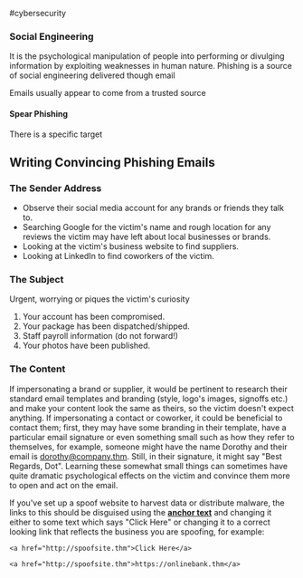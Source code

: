 #cybersecurity 

### Social Engineering
It is the psychological manipulation of people into performing or divulging information by exploiting weaknesses in human nature.
Phishing is a source of social engineering delivered though email

Emails usually appear to come from a trusted source

#### Spear Phishing
There is a specific target



## Writing Convincing Phishing Emails

### The Sender Address
- Observe their social media account for any brands or friends they talk to.
- Searching Google for the victim's name and rough location for any reviews the victim may have left about local businesses or brands.
- Looking at the victim's business website to find suppliers.
- Looking at LinkedIn to find coworkers of the victim.

### The Subject
Urgent, worrying or piques the victim's curiosity
1. Your account has been compromised.
2. Your package has been dispatched/shipped.
3. Staff payroll information (do not forward!)
4. Your photos have been published.

### The Content
If impersonating a brand or supplier, it would be pertinent to research their standard email templates and branding (style, logo's images, signoffs etc.) and make your content look the same as theirs, so the victim doesn't expect anything. If impersonating a contact or coworker, it could be beneficial to contact them; first, they may have some branding in their template, have a particular email signature or even something small such as how they refer to themselves, for example, someone might have the name Dorothy and their email is dorothy@company.thm. Still, in their signature, it might say "Best Regards, Dot". Learning these somewhat small things can sometimes have quite dramatic psychological effects on the victim and convince them more to open and act on the email.

If you've set up a spoof website to harvest data or distribute malware, the links to this should be disguised using the **[anchor text](https://en.wikipedia.org/wiki/Anchor_text)** and changing it either to some text which says "Click Here" or changing it to a correct looking link that reflects the business you are spoofing, for example:

`<a href="http://spoofsite.thm">Click Here</a>`

`<a href="http://spoofsite.thm">https://onlinebank.thm</a>`

